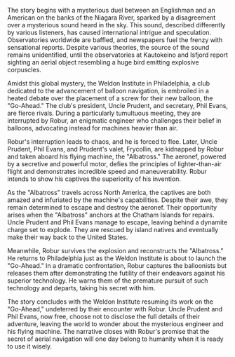 The story begins with a mysterious duel between an Englishman and an American on the banks of the Niagara River, sparked by a disagreement over a mysterious sound heard in the sky. This sound, described differently by various listeners, has caused international intrigue and speculation. Observatories worldwide are baffled, and newspapers fuel the frenzy with sensational reports. Despite various theories, the source of the sound remains unidentified, until the observatories at Kautokeino and Isfjord report sighting an aerial object resembling a huge bird emitting explosive corpuscles.

Amidst this global mystery, the Weldon Institute in Philadelphia, a club dedicated to the advancement of balloon navigation, is embroiled in a heated debate over the placement of a screw for their new balloon, the "Go-Ahead." The club's president, Uncle Prudent, and secretary, Phil Evans, are fierce rivals. During a particularly tumultuous meeting, they are interrupted by Robur, an enigmatic engineer who challenges their belief in balloons, advocating instead for machines heavier than air.

Robur's interruption leads to chaos, and he is forced to flee. Later, Uncle Prudent, Phil Evans, and Prudent's valet, Frycollin, are kidnapped by Robur and taken aboard his flying machine, the "Albatross." The aeronef, powered by a secretive and powerful motor, defies the principles of lighter-than-air flight and demonstrates incredible speed and maneuverability. Robur intends to show his captives the superiority of his invention.

As the "Albatross" travels across North America, the captives are both amazed and infuriated by the machine's capabilities. Despite their awe, they remain determined to escape and destroy the aeronef. Their opportunity arises when the "Albatross" anchors at the Chatham Islands for repairs. Uncle Prudent and Phil Evans manage to escape, leaving behind a dynamite charge set to explode. They are rescued by island natives and eventually make their way back to the United States.

Meanwhile, Robur survives the explosion and reconstructs the "Albatross." He returns to Philadelphia just as the Weldon Institute is about to launch the "Go-Ahead." In a dramatic confrontation, Robur captures the balloonists but releases them after demonstrating the futility of their endeavors against his superior technology. He warns them of the premature pursuit of such technology and departs, taking his secret with him.

The story concludes with the Weldon Institute resuming its work on the "Go-Ahead," undeterred by their encounter with Robur. Uncle Prudent and Phil Evans, now free, choose not to disclose the full details of their adventure, leaving the world to wonder about the mysterious engineer and his flying machine. The narrative closes with Robur's promise that the secret of aerial navigation will one day belong to humanity when it is ready to use it wisely.